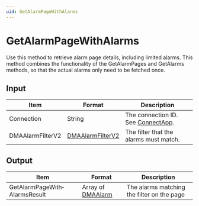```yaml
---
uid: GetAlarmPageWithAlarms
---
```


# GetAlarmPageWithAlarms

Use this method to retrieve alarm page details, including limited alarms. This method combines the functionality of the GetAlarmPages and GetAlarms methods, so that the actual alarms only need to be fetched once.

## Input

| Item             | Format | Description                                                                                                  |
|------------------|--------|--------------------------------------------------------------------------------------------------------------|
| Connection       | String | The connection ID. See [ConnectApp](xref:ConnectApp).                                                         |
| DMAAlarmFilterV2 | [DMAAlarmFilterV2](xref:DMAAlarmFilterV2)  | The filter that the alarms must match. |

## Output

| Item | Format | Description |
|--|--|--|
| GetAlarmPageWith­AlarmsResult | Array of [DMAAlarm](xref:DMAAlarm) | The alarms matching the filter on the page |
